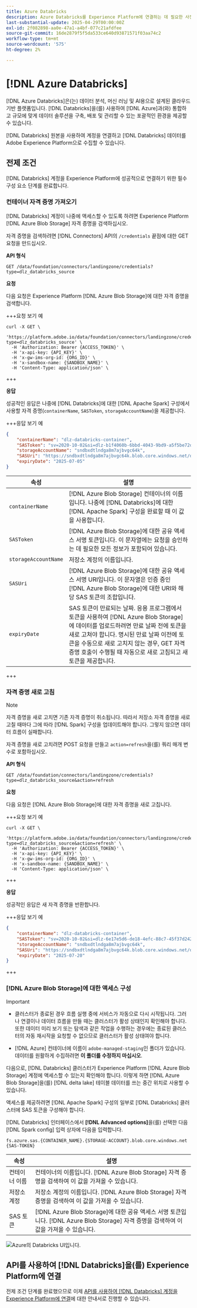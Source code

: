 ```yaml
---
title: Azure Databricks
description: Azure Databricks를 Experience Platform에 연결하는 데 필요한 사전 요구 사항에 대해 알아봅니다.
last-substantial-update: 2025-04-29T00:00:00Z
exl-id: 2f082898-aa0e-47a1-a4bf-077c21afdfee
source-git-commit: 16de2879f5f5da533ce640d93871571f03aa74c2
workflow-type: tm+mt
source-wordcount: '575'
ht-degree: 2%

---
```


# [!DNL Azure Databricks]

[!DNL Azure Databricks]은(는) 데이터 분석, 머신 러닝 및 AI용으로 설계된 클라우드 기반 플랫폼입니다. [!DNL Databricks]을(를) 사용하여 [!DNL Azure]과(와) 통합하고 규모에 맞게 데이터 솔루션을 구축, 배포 및 관리할 수 있는 포괄적인 환경을 제공할 수 있습니다.

[!DNL Databricks] 원본을 사용하여 계정을 연결하고 [!DNL Databricks] 데이터를 Adobe Experience Platform으로 수집할 수 있습니다.

## 전제 조건

[!DNL Databricks] 계정을 Experience Platform에 성공적으로 연결하기 위한 필수 구성 요소 단계를 완료합니다.

### 컨테이너 자격 증명 가져오기

[!DNL Databricks] 계정이 나중에 액세스할 수 있도록 하려면 Experience Platform [!DNL Azure Blob Storage] 자격 증명을 검색하십시오.

자격 증명을 검색하려면 [!DNL Connectors] API의 `/credentials` 끝점에 대한 GET 요청을 만드십시오.

**API 형식**

```http
GET /data/foundation/connectors/landingzone/credentials?type=dlz_databricks_source
```

**요청**

다음 요청은 Experience Platform [!DNL Azure Blob Storage]에 대한 자격 증명을 검색합니다.

+++요청 보기 예

```shell
curl -X GET \
  'https://platform.adobe.io/data/foundation/connectors/landingzone/credentials?type=dlz_databricks_source' \
  -H 'Authorization: Bearer {ACCESS_TOKEN}' \
  -H 'x-api-key: {API_KEY}' \
  -H 'x-gw-ims-org-id: {ORG_ID}' \
  -H 'x-sandbox-name: {SANDBOX_NAME}' \
  -H 'Content-Type: application/json' \
```

+++

**응답**

성공적인 응답은 나중에 [!DNL Databricks]에 대한 [!DNL Apache Spark] 구성에서 사용할 자격 증명(`containerName`, `SASToken`, `storageAccountName`)을 제공합니다.

+++응답 보기 예

```json
{
    "containerName": "dlz-databricks-container",
    "SASToken": "sv=2020-10-02&si=dlz-b1f4060b-6bbd-4043-9bd9-a5f5be72de30&sr=c&sp=racwdlm&sig=zVQfmuElZJzOKkUk8z5lChrJ3YQUE2h6EShDZOsVeMc%3D",
    "storageAccountName": "sndbxdtlndga8m7ajbvgc64k",
    "SASUri": "https://sndbxdtlndga8m7ajbvgc64k.blob.core.windows.net/dlz-databricks-container?sv=2020-10-02&si=dlz-b1f4060b-6bbd-4043-9bd9-a5f5be72de30&sr=c&sp=racwdlm&sig=zVQfmuElZJzOKkUk8z5lChrJ3YQUE2h6EShDZOsVeMc%3D",
    "expiryDate": "2025-07-05"
}
```

| 속성 | 설명 |
| --- | --- |
| `containerName` | [!DNL Azure Blob Storage] 컨테이너의 이름입니다. 나중에 [!DNL Databricks]에 대한 [!DNL Apache Spark] 구성을 완료할 때 이 값을 사용합니다. |
| `SASToken` | [!DNL Azure Blob Storage]에 대한 공유 액세스 서명 토큰입니다. 이 문자열에는 요청을 승인하는 데 필요한 모든 정보가 포함되어 있습니다. |
| `storageAccountName` | 저장소 계정의 이름입니다. |
| `SASUri` | [!DNL Azure Blob Storage]에 대한 공유 액세스 서명 URI입니다. 이 문자열은 인증 중인 [!DNL Azure Blob Storage]에 대한 URI와 해당 SAS 토큰의 조합입니다. |
| `expiryDate` | SAS 토큰이 만료되는 날짜. 응용 프로그램에서 토큰을 사용하여 [!DNL Azure Blob Storage]에 데이터를 업로드하려면 만료 날짜 전에 토큰을 새로 고쳐야 합니다. 명시된 만료 날짜 이전에 토큰을 수동으로 새로 고치지 않는 경우, GET 자격 증명 호출이 수행될 때 자동으로 새로 고침되고 새 토큰을 제공합니다. |

+++

### 자격 증명 새로 고침

>[!NOTE]
>
>자격 증명을 새로 고치면 기존 자격 증명이 취소됩니다. 따라서 저장소 자격 증명을 새로 고칠 때마다 그에 따라 [!DNL Spark] 구성을 업데이트해야 합니다. 그렇지 않으면 데이터 흐름이 실패합니다.

자격 증명을 새로 고치려면 POST 요청을 만들고 `action=refresh`을(를) 쿼리 매개 변수로 포함하십시오.

**API 형식**

```http
GET /data/foundation/connectors/landingzone/credentials?type=dlz_databricks_source&action=refresh
```

**요청**

다음 요청은 [!DNL Azure Blob Storage]에 대한 자격 증명을 새로 고칩니다.

+++요청 보기 예

```shell
curl -X GET \
  'https://platform.adobe.io/data/foundation/connectors/landingzone/credentials?type=dlz_databricks_source&action=refresh' \
  -H 'Authorization: Bearer {ACCESS_TOKEN}' \
  -H 'x-api-key: {API_KEY}' \
  -H 'x-gw-ims-org-id: {ORG_ID}' \
  -H 'x-sandbox-name: {SANDBOX_NAME}' \
  -H 'Content-Type: application/json' \
```

+++

**응답**

성공적인 응답은 새 자격 증명을 반환합니다.

+++응답 보기 예

```json
{
    "containerName": "dlz-databricks-container",
    "SASToken": "sv=2020-10-02&si=dlz-6e17e5d6-de18-4efc-88c7-45f37d242617&sr=c&sp=racwdlm&sig=wvA4K3fcEmqAA%2FPvcMhB%2FA8y8RLwVJ7zhdWbxvT1uFM%3D",
    "storageAccountName": "sndbxdtlndga8m7ajbvgc64k",
    "SASUri": "https://sndbxdtlndga8m7ajbvgc64k.blob.core.windows.net/dlz-databricks-container?sv=2020-10-02&si=dlz-6e17e5d6-de18-4efc-88c7-45f37d242617&sr=c&sp=racwdlm&sig=wvA4K3fcEmqAA%2FPvcMhB%2FA8y8RLwVJ7zhdWbxvT1uFM%3D",
    "expiryDate": "2025-07-20"
}
```

+++

### [!DNL Azure Blob Storage]에 대한 액세스 구성

>[!IMPORTANT]
>
>* 클러스터가 종료된 경우 흐름 실행 중에 서비스가 자동으로 다시 시작됩니다. 그러나 연결이나 데이터 흐름을 만들 때는 클러스터가 활성 상태인지 확인해야 합니다. 또한 데이터 미리 보기 또는 탐색과 같은 작업을 수행하는 경우에는 종료된 클러스터의 자동 재시작을 요청할 수 없으므로 클러스터가 활성 상태여야 합니다.
>
>* [!DNL Azure] 컨테이너에 이름이 `adobe-managed-staging`인 폴더가 있습니다. 데이터를 원활하게 수집하려면 **이 폴더를 수정하지 마십시오**.


다음으로, [!DNL Databricks] 클러스터가 Experience Platform [!DNL Azure Blob Storage] 계정에 액세스할 수 있는지 확인해야 합니다. 이렇게 하면 [!DNL Azure Blob Storage]을(를) [!DNL delta lake] 테이블 데이터를 쓰는 중간 위치로 사용할 수 있습니다.

액세스를 제공하려면 [!DNL Apache Spark] 구성의 일부로 [!DNL Databricks] 클러스터에 SAS 토큰을 구성해야 합니다.

[!DNL Databricks] 인터페이스에서 **[!DNL Advanced options]**&#x200B;을(를) 선택한 다음 [!DNL Spark config] 입력 상자에 다음을 입력합니다.

```shell
fs.azure.sas.{CONTAINER_NAME}.{STORAGE-ACCOUNT}.blob.core.windows.net {SAS-TOKEN}
```

| 속성 | 설명 |
| --- | --- |
| 컨테이너 이름 | 컨테이너의 이름입니다. [!DNL Azure Blob Storage] 자격 증명을 검색하여 이 값을 가져올 수 있습니다. |
| 저장소 계정 | 저장소 계정의 이름입니다. [!DNL Azure Blob Storage] 자격 증명을 검색하여 이 값을 가져올 수 있습니다. |
| SAS 토큰 | [!DNL Azure Blob Storage]에 대한 공유 액세스 서명 토큰입니다. [!DNL Azure Blob Storage] 자격 증명을 검색하여 이 값을 가져올 수 있습니다. |

![Azure의 Databricks UI입니다.](../../images/tutorials/create/databricks/databricks-ui.png)

## API를 사용하여 [!DNL Databricks]을(를) Experience Platform에 연결

전제 조건 단계를 완료했으므로 이제 [API를 사용하여  [!DNL Databricks] 계정을 Experience Platform에 연결](../../tutorials/api/create/databases/databricks.md)에 대한 안내서로 진행할 수 있습니다.
